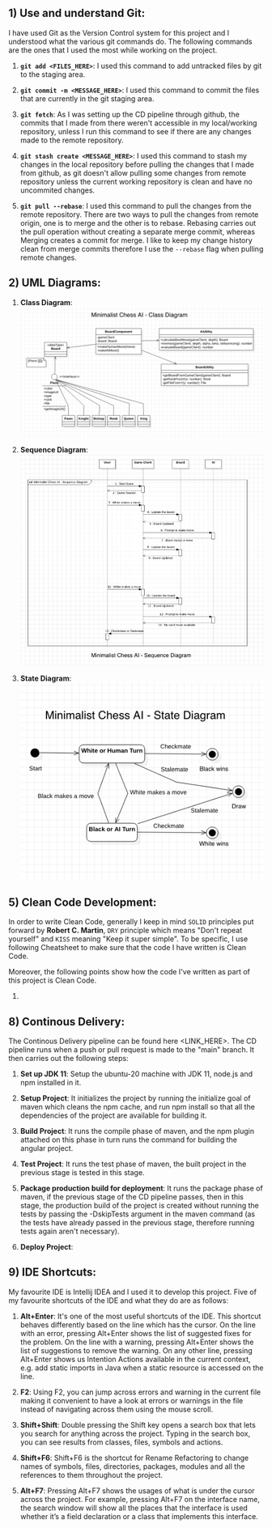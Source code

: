 
## 1) Use and understand Git:

I have used Git as the Version Control system for this project and I understood what the various git commands do. The following commands are the ones that I used the most while working on the project.

1) <b>`git add <FILES_HERE>`</b>: I used this command to add untracked files by git to the staging area.

2) <b>`git commit -m <MESSAGE_HERE>`</b>: I used this command to commit the files that are currently in the git staging area.

3) <b>`git fetch`</b>: As I was setting up the CD pipeline through github, the commits that I made from there weren't accessible in my local/working repository, unless I run this command to see if there are any changes made to the remote repository.

4) <b>`git stash create <MESSAGE_HERE>`</b>: I used this command to stash my changes in the local repository before pulling the changes that I made from github, as git doesn't allow pulling some changes from remote repository unless the current working repository is clean and have no uncommited changes.

5) <b>`git pull --rebase`</b>: I used this command to pull the changes from the remote repository. There are two ways to pull the changes from remote origin, one is to merge and the other is to rebase. Rebasing carries out the pull operation without creating a separate merge commit, whereas Merging creates a commit for merge. I like to keep my change history clean from merge commits therefore I use the `--rebase` flag when pulling remote changes.

## 2) UML Diagrams:
1) <b>Class Diagram</b>:
   ![Class Diagram](https://github.com/osama-a-rehman/minimalist-chess-ai/blob/5dc55ed59781af26db62a7cf435d7c0977496cbd/images/uml-digrams/class-diagram.png)

2) <b>Sequence Diagram</b>:
   ![Sequence Diagram](https://github.com/osama-a-rehman/minimalist-chess-ai/blob/5dc55ed59781af26db62a7cf435d7c0977496cbd/images/uml-digrams/sequence-diagram.png)
3) <b>State Diagram</b>:
   ![State Diagram](https://github.com/osama-a-rehman/minimalist-chess-ai/blob/5dc55ed59781af26db62a7cf435d7c0977496cbd/images/uml-digrams/state-diagram.png)
   
## 5) Clean Code Development:
In order to write Clean Code, generally I keep in mind `SOLID` principles put forward by <b>Robert C. Martin</b>, `DRY` principle which means "Don't repeat yourself" and `KISS` meaning "Keep it super simple". To be specific, I use following Cheatsheet to make sure that the code I have written is Clean Code.

Moreover, the following points show how the code I've written as part of this project is Clean Code.
1) <b></b>

## 8) Continous Delivery:

The Continous Delivery pipeline can be found here <LINK_HERE>. The CD pipeline runs when a push or pull request is made to the "main" branch. It then carries out the following steps:

1) <b>Set up JDK 11</b>: Setup the ubuntu-20 machine with JDK 11, node.js and npm installed in it.

2) <b>Setup Project</b>: It initializes the project by running the initialize goal of maven which cleans the npm cache, and run npm install so that all the dependencies of the project are available for building it.

3)  <b>Build Project</b>: It runs the compile phase of maven, and the npm plugin attached on this phase in turn runs the command for building the angular project.

4) <b>Test Project</b>: It runs the test phase of maven, the built project in the previous stage is tested in this stage.

5) <b>Package production build for deployment</b>: It runs the package phase of maven, if the previous stage of the CD pipeline passes, then in this stage, the production build of the project is created without running the tests by passing the -DskipTests argument in the maven command (as the tests have already passed in the previous stage, therefore running tests again aren't necessary).

6) <b>Deploy Project</b>:



## 9) IDE Shortcuts:

My favourite IDE is Intellij IDEA and I used it to develop this project. Five of my favourite shortcuts of the IDE and what they do are as follows:

1) <b>Alt+Enter</b>: It's one of the most useful shortcuts of the IDE. This shortcut behaves differently based on the line which has the cursor.
   On the line with an error, pressing Alt+Enter shows the list of suggested fixes for the problem.
   On the line with a warning, pressing Alt+Enter shows the list of suggestions to remove the warning.
   On any other line, pressing Alt+Enter shows us Intention Actions available in the current context, e.g. add static imports in Java when a static resource is accessed on the line.

2) <b>F2</b>: Using F2, you can jump across errors and warning in the current file making it convenient to have a look at errors or warnings in the file instead of navigating across them using the mouse scroll.

3) <b>Shift+Shift</b>: Double pressing the Shift key opens a search box that lets you search for anything across the project. Typing in the search box, you can see results from classes, files, symbols and actions.

4) <b>Shift+F6</b>: Shift+F6 is the shortcut for Rename Refactoring to change names of symbols, files, directories, packages, modules and all the references to them throughout the project.

5) <b>Alt+F7</b>: Pressing Alt+F7 shows the usages of what is under the cursor across the project. For example, pressing Alt+F7 on the interface name, the search window will show all the places that the interface is used whether it’s a field declaration or a class that implements this interface.
